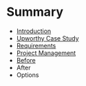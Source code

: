 # Summary

* [Introduction](README.md)
* [Upworthy Case Study](upworthy_case_study.md)
* [Requirements](requirements.md)
* [Project Management](project_management.md)
* [Before](before.md)
* After
* Options

